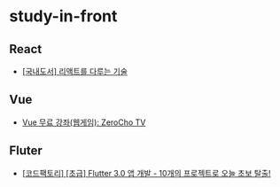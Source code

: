 # study-in-front

## React

- [[국내도서] 리액트를 다루는 기술](https://www.gilbut.co.kr/book/view?bookcode=BN002496&keyword=%EB%A6%AC%EC%97%91%ED%8A%B8&collection=GB_BOOK)

## Vue

- [Vue 무료 강좌(웹게임): ZeroCho TV](https://www.youtube.com/playlist?list=PLcqDmjxt30RsdnPeU0ogHFMoggSQ_d7ao)

## Fluter

- [[코드팩토리] [초급] Flutter 3.0 앱 개발 - 10개의 프로젝트로 오늘 초보 탈출!](https://www.inflearn.com/course/%ED%94%8C%EB%9F%AC%ED%84%B0-%ED%94%84%EB%A1%9C%EC%A0%9D%ED%8A%B8)

